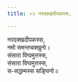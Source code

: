 ```yaml
---
title: ०२ नरदक्खदीपकस्स,

---
```

नरदक्खदीपकस्स,  
नमो समन्तचक्खुनो।  
संसारा विप्पमुत्तस्स,  
संसारा विप्पमुत्तस्स,  
स-सद्धम्मस्स सङ्घिनो॥  